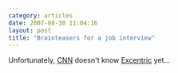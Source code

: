 ```yaml
---
category: articles
date: 2007-08-30 11:04:16
layout: post
title: "Brainteasers for a job interview"
---
```


Unfortunately, <a href="http://money.cnn.com/2007/08/29/technology/brain_teasers.biz2/?postversion=2007083009">CNN</a> doesn't know <a href="http://www.excentric.pt/recrutamento.html">Excentric</a> yet...

